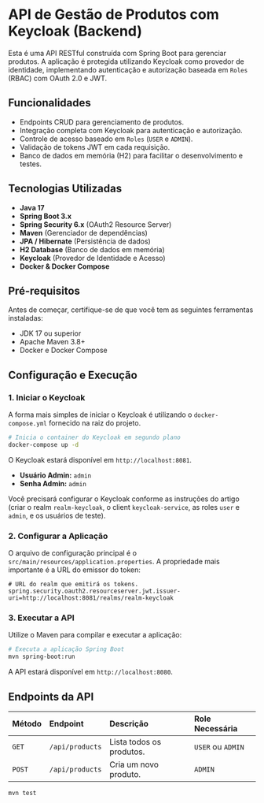 # API de Gestão de Produtos com Keycloak (Backend)

Esta é uma API RESTful construída com Spring Boot para gerenciar produtos. A aplicação é protegida utilizando Keycloak como provedor de identidade, implementando autenticação e autorização baseada em `Roles` (RBAC) com OAuth 2.0 e JWT.

## Funcionalidades

-   Endpoints CRUD para gerenciamento de produtos.
-   Integração completa com Keycloak para autenticação e autorização.
-   Controle de acesso baseado em `Roles` (`USER` e `ADMIN`).
-   Validação de tokens JWT em cada requisição.
-   Banco de dados em memória (H2) para facilitar o desenvolvimento e testes.

## Tecnologias Utilizadas

-   **Java 17**
-   **Spring Boot 3.x**
-   **Spring Security 6.x** (OAuth2 Resource Server)
-   **Maven** (Gerenciador de dependências)
-   **JPA / Hibernate** (Persistência de dados)
-   **H2 Database** (Banco de dados em memória)
-   **Keycloak** (Provedor de Identidade e Acesso)
-   **Docker & Docker Compose**

## Pré-requisitos

Antes de começar, certifique-se de que você tem as seguintes ferramentas instaladas:
-   JDK 17 ou superior
-   Apache Maven 3.8+
-   Docker e Docker Compose

##  Configuração e Execução

### 1. Iniciar o Keycloak

A forma mais simples de iniciar o Keycloak é utilizando o `docker-compose.yml` fornecido na raiz do projeto.

```bash
# Inicia o container do Keycloak em segundo plano
docker-compose up -d
```
O Keycloak estará disponível em `http://localhost:8081`.
-   **Usuário Admin:** `admin`
-   **Senha Admin:** `admin`

Você precisará configurar o Keycloak conforme as instruções do artigo (criar o realm `realm-keycloak`, o client `keycloak-service`, as roles `user` e `admin`, e os usuários de teste).

### 2. Configurar a Aplicação

O arquivo de configuração principal é o `src/main/resources/application.properties`. A propriedade mais importante é a URL do emissor do token:

```properties
# URL do realm que emitirá os tokens.
spring.security.oauth2.resourceserver.jwt.issuer-uri=http://localhost:8081/realms/realm-keycloak
```

### 3. Executar a API

Utilize o Maven para compilar e executar a aplicação:

```bash
# Executa a aplicação Spring Boot
mvn spring-boot:run
```
A API estará disponível em `http://localhost:8080`.

## Endpoints da API

| Método | Endpoint         | Descrição                  | Role Necessária |
| :----- | :--------------- | :------------------------- | :-------------- |
| `GET`  | `/api/products`  | Lista todos os produtos.   | `USER` ou `ADMIN` |
| `POST` | `/api/products`  | Cria um novo produto.      | `ADMIN`         |

```bash
mvn test
